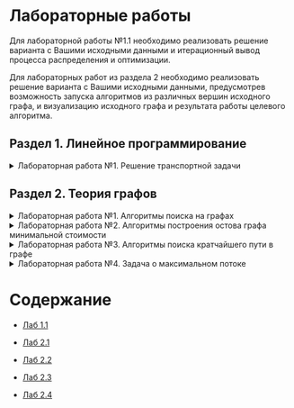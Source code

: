 # Лабораторные работы
Для лабораторной работы №1.1 необходимо реализовать решение варианта с Вашими исходными данными и итерационный вывод процесса распределения и оптимизации.

Для лабораторных работ из раздела 2 необходимо реализовать решение варианта с Вашими исходными данными, предусмотрев возможность запуска алгоритмов из различных вершин исходного графа, и визуализацию исходного графа и результата работы целевого алгоритма.


## Раздел 1. Линейное программирование
<details>
  <summary>Лабораторная работа №1. Решение транспортной задачи</summary>
  
  - Распределение методом северо-западного угла. Оптимизация методом потенциалов
  
</details>

## Раздел 2. Теория графов
<details>
  <summary>Лабораторная работа №1. Алгоритмы поиска на графах</summary>

  - Поиск в ширину (ПВШ)
  - Поиск в глубину (ПВГ)
  - Поиск в глубину (ПВГ) с классификацией дуг
  
</details>
 
<details>
  <summary>Лабораторная работа №2. Алгоритмы построения остова графа минимальной стоимости</summary>
  
  - Алгоритм Прима
  - Алгоритм Краскала
  
</details>  

<details>
  <summary>Лабораторная работа №3. Алгоритмы поиска кратчайшего пути в графе</summary>
  
  - Алгоритм Дейкстры
  - Алгоритм Форда-Беллмана
  - Алгоритм Джонсона
  - Алгоритм Ли (волновой алгоритм)
  - Алгоритм Флойда-Уоршелла
  
</details>  
  
<details>
  <summary>Лабораторная работа №4. Задача о максимальном потоке</summary>
  
  - Алгоритм Форда-Фалкерсона
  - Алгоритм Эдмондса-Карпа
  - Алгоритм Диница
  - Алгоритм проталкивания предпотока
  - Алгоритм "поднять-в-начало"

</details>


# Содержание

* [Лаб 1.1](./lab1_1/README.md)

* [Лаб 2.1](./lab2_1/README.md)

* [Лаб 2.2](./lab2_2/README.md)

* [Лаб 2.3](./lab2_3/README.md)

* [Лаб 2.4](./lab2_4/README.md)
